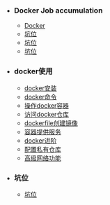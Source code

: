 + ### Docker Job accumulation 
    + [Docker](#docker使用)
    + [坑位](#坑位)
    + [坑位](#坑位)
    + [坑位](#坑位)
+ ### docker使用
    + [docker安装](https://github.com/Kingserch/Job-accumulation/blob/Docker/docker/docker%E5%AE%89%E8%A3%85.md)
    + [docker命令](https://github.com/Kingserch/Job-accumulation/blob/Docker/docker/docker%E5%91%BD%E4%BB%A4.md)
	+ [操作docker容器](https://github.com/Kingserch/Job-accumulation/blob/Docker/docker/操作docker容器.md)
	+ [访问docker仓库](https://github.com/Kingserch/Job-accumulation/blob/Docker/docker/%E8%AE%BF%E9%97%AEdocker%E4%BB%93%E5%BA%93.md)	
    + [dockerfile创建镜像](https://github.com/Kingserch/Job-accumulation/blob/Docker/docker/dockerfile.md)
    + [容器提供服务](https://github.com/Kingserch/Job-accumulation/blob/Docker/docker/%E5%AE%B9%E5%99%A8%E6%8F%90%E4%BE%9B%E6%9C%8D%E5%8A%A1.md)
    + [docker进阶](https://github.com/Kingserch/Job-accumulation/blob/Docker/docker/docker%E8%BF%9B%E9%98%B6.md)
    + [配置私有仓库](https://github.com/Kingserch/Job-accumulation/blob/Docker/docker/%E9%85%8D%E7%BD%AE%E7%A7%81%E6%9C%89%E4%BB%93%E5%BA%93.md)
    + [高级网络功能](https://github.com/)
	
	
	
	






	
+ ### 坑位
    + [坑位](https://github.com/Kiaccumulation/blob/Docker/docker%E5%AE%89%E8%A3%85.md)